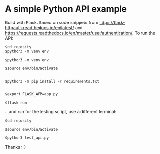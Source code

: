 # A simple Python API example

Build with Flask. Based on code snippets from  https://flask-httpauth.readthedocs.io/en/latest/ and https://requests.readthedocs.io/en/master/user/authentication/. To run the API:

```console
$cd reposity
$python3 -m venv env
```
```console
$python3 -m venv env
```
```console
$source env/bin/activate
```
```console

$python3 -m pip install -r requirements.txt
```
```console

$export FLASK_APP=app.py
```
```console
$flask run
```

...and run for the testing script, use a different terminal:

```console
$cd reposity
```
```console
$source env/bin/activate
```

```console
$python3 test_api.py
```

Thanks :-)
